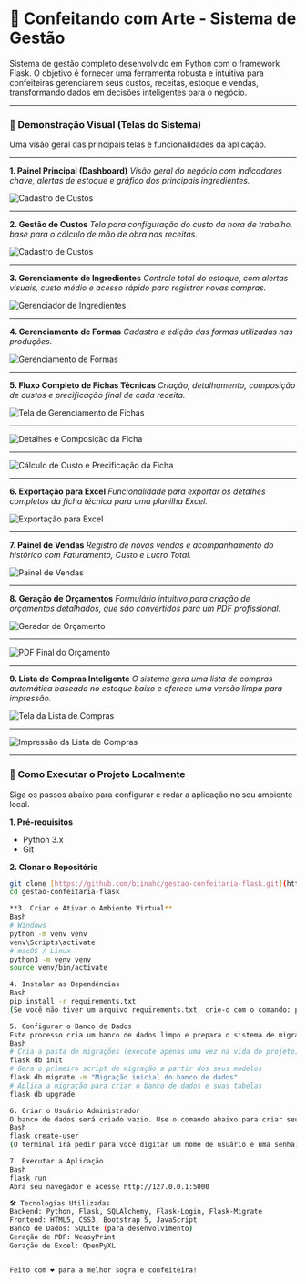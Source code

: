 # 🍰 Confeitando com Arte - Sistema de Gestão

Sistema de gestão completo desenvolvido em Python com o framework Flask. O objetivo é fornecer uma ferramenta robusta e intuitiva para confeiteiras gerenciarem seus custos, receitas, estoque e vendas, transformando dados em decisões inteligentes para o negócio.

---

### 📸 Demonstração Visual (Telas do Sistema)

Uma visão geral das principais telas e funcionalidades da aplicação.

---

**1. Painel Principal (Dashboard)**
*Visão geral do negócio com indicadores chave, alertas de estoque e gráfico dos principais ingredientes.*

![Cadastro de Custos](./screenshots/6%20cadastro%20de%20custos.png)

---

**2. Gestão de Custos**
*Tela para configuração do custo da hora de trabalho, base para o cálculo de mão de obra nas receitas.*

![Cadastro de Custos](./screenshots/6%20cadastro%20de%20custos.png)

---

**3. Gerenciamento de Ingredientes**
*Controle total do estoque, com alertas visuais, custo médio e acesso rápido para registrar novas compras.*

![Gerenciador de Ingredientes](./screenshots/3%20cadastro%20de%20ingredientes.png)

---

**4. Gerenciamento de Formas**
*Cadastro e edição das formas utilizadas nas produções.*

![Gerenciamento de Formas](./screenshots/4%20Formas%20utlizadas.png)

---

**5. Fluxo Completo de Fichas Técnicas**
*Criação, detalhamento, composição de custos e precificação final de cada receita.*

![Tela de Gerenciamento de Fichas](./screenshots/5%20gerenciamento%20de%20fichas%20tecnicas.png)

* * *

![Detalhes e Composição da Ficha](./screenshots/5.1%20cadastro%20de%20fichas%20tecnicas.png)

* * *

![Cálculo de Custo e Precificação da Ficha](./screenshots/5.2%20cadastro%20de%20fichas%20tecnicas.png)

---

**6. Exportação para Excel**
*Funcionalidade para exportar os detalhes completos da ficha técnica para uma planilha Excel.*

![Exportação para Excel](./screenshots/5.3%20exportação%20da%20ficha%20tecnica.png)

---

**7. Painel de Vendas**
*Registro de novas vendas e acompanhamento do histórico com Faturamento, Custo e Lucro Total.*

![Painel de Vendas](./screenshots/7%20painel%20de%20vendas.png)

---

**8. Geração de Orçamentos**
*Formulário intuitivo para criação de orçamentos detalhados, que são convertidos para um PDF profissional.*

![Gerador de Orçamento](./screenshots/8%20gerador%20de%20orçamentos.png)

* * *

![PDF Final do Orçamento](./screenshots/8.1%20PDF%20de%20orçamento.png)

---

**9. Lista de Compras Inteligente**
*O sistema gera uma lista de compras automática baseada no estoque baixo e oferece uma versão limpa para impressão.*

![Tela da Lista de Compras](./screenshots/9-lista-de-compras.png)

* * *

![Impressão da Lista de Compras](./screenshots/9-1-impressao-lista.png)

---

### 🚀 Como Executar o Projeto Localmente

Siga os passos abaixo para configurar e rodar a aplicação no seu ambiente local.

**1. Pré-requisitos**
* Python 3.x
* Git

**2. Clonar o Repositório**
```bash
git clone [https://github.com/biinahc/gestao-confeitaria-flask.git](https://github.com/biinahc/gestao-confeitaria-flask.git)
cd gestao-confeitaria-flask

**3. Criar e Ativar o Ambiente Virtual**
Bash
# Windows
python -m venv venv
venv\Scripts\activate
# macOS / Linux
python3 -m venv venv
source venv/bin/activate

4. Instalar as Dependências
Bash
pip install -r requirements.txt
(Se você não tiver um arquivo requirements.txt, crie-o com o comando: pip freeze > requirements.txt)

5. Configurar o Banco de Dados
Este processo cria um banco de dados limpo e prepara o sistema de migrações para o futuro.
Bash
# Cria a pasta de migrações (execute apenas uma vez na vida do projeto)
flask db init
# Gera o primeiro script de migração a partir dos seus modelos
flask db migrate -m "Migração inicial do banco de dados"
# Aplica a migração para criar o banco de dados e suas tabelas
flask db upgrade

6. Criar o Usuário Administrador
O banco de dados será criado vazio. Use o comando abaixo para criar seu primeiro usuário.
Bash
flask create-user
(O terminal irá pedir para você digitar um nome de usuário e uma senha).

7. Executar a Aplicação
Bash
flask run
Abra seu navegador e acesse http://127.0.0.1:5000

🛠️ Tecnologias Utilizadas
Backend: Python, Flask, SQLAlchemy, Flask-Login, Flask-Migrate
Frontend: HTML5, CSS3, Bootstrap 5, JavaScript
Banco de Dados: SQLite (para desenvolvimento)
Geração de PDF: WeasyPrint
Geração de Excel: OpenPyXL


Feito com ❤️ para a melhor sogra e confeiteira!
